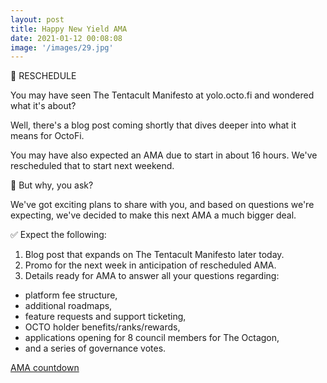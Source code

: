 ```yaml
---
layout: post
title: Happy New Yield AMA
date: 2021-01-12 00:08:08
image: '/images/29.jpg'
---
```


📅 RESCHEDULE

You may have seen The Tentacult Manifesto at yolo.octo.fi and wondered what it's about?

Well, there's a blog post coming shortly that dives deeper into what it means for OctoFi.

You may have also expected an AMA due to start in about 16 hours. We've rescheduled that to start next weekend.

🤔 But why, you ask?

We've got exciting plans to share with you, and based on questions we're expecting, we've decided to make this next AMA a much bigger deal.

✅ Expect the following:

1. Blog post that expands on The Tentacult Manifesto later today.
2. Promo for the next week in anticipation of rescheduled AMA.
3. Details ready for AMA to answer all your questions regarding:

 - platform fee structure,
 - additional roadmaps,
 - feature requests and support ticketing,
 - OCTO holder benefits/ranks/rewards,
 - applications opening for 8 council members for The Octagon,
 - and a series of governance votes.

[AMA countdown](https://coinmarketcap.com/headlines/events/happy-new-yield-ama-octofi)
